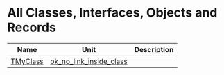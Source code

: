 # All Classes, Interfaces, Objects and Records


| Name | Unit | Description |
|---|---|---|
| [TMyClass](ok_no_link_inside_class.TMyClass.md) | [ok_no_link_inside_class](ok_no_link_inside_class.md) |   |
